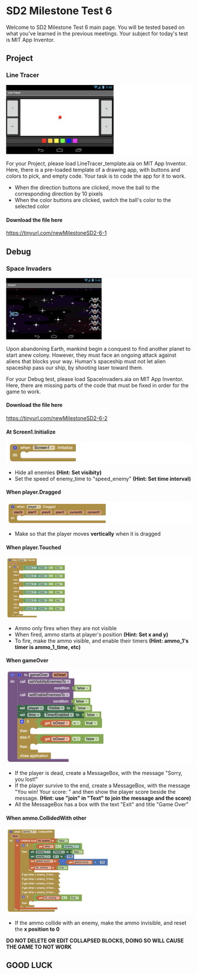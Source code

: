 # SD2 Milestone Test 6

Welcome to SD2 Milestone Test 6 main page. You will be tested based on what you've learned in the previous meetings. 
Your subject for today's test is MIT App Inventor.

## Project

### Line Tracer

![Line Tracer](images/7.png "Line Tracer")

For your Project, please load LineTracer_template.aia on MIT App Inventor. Here, there is a pre-loaded template of a drawing app, with buttons and colors to pick, and empty code. Your task is to code the app for it to work.

* When the direction buttons are clicked, move the ball to the corresponding direction by 10 pixels
* When the color buttons are clicked, switch the ball's color to the selected color

#### **Download the file here**
https://tinyurl.com/newMilestoneSD2-6-1

## Debug

### Space Invaders

![Space Invaders](images/1.png "Space Invaders")

Upon abandoning Earth, mankind begin a conquest to find another planet to start anew colony. However, they must face an ongoing attack against aliens that blocks your way. Human's spaceship must not let alien spaceship pass our ship, by shooting laser toward them.

For your Debug test, please load SpaceInvaders.aia on MIT App Inventor. Here, there are missing parts of the code that must be fixed in order for the game to work.

#### **Download the file here**
https://tinyurl.com/newMilestoneSD2-6-2

#### At Screen1.Initialize

![Space Invaders](images/2.png "1")

* Hide all enemies __(Hint: Set visibity)__
* Set the speed of enemy_time to "speed_enemy" __(Hint: Set time interval)__

#### When player.Dragged

![Space Invaders](images/3.png "2")

* Make so that the player moves **vertically** when it is dragged

#### When player.Touched

![Space Invaders](images/4.png "3")

* Ammo only fires when they are not visible
* When fired, ammo starts at player's position __(Hint: Set x and y)__
* To fire, make the ammo visible, and enable their timers __(Hint: ammo_1's timer is ammo_1_time, etc)__

#### When gameOver

![Space Invaders](images/5.png "4")

* If the player is dead, create a MessageBox, with the message "Sorry, you lost!"
* If the player survive to the end, create a MessageBox, with the message "You win! Your score: " and then show the player score beside the message. __(Hint: use "join" in "Text" to join the message and the score)__
* All the MessageBox has a box with the text "Exit" and title "Game Over"

#### When ammo.CollidedWith other

![Space Invaders](images/6.png "5")

* If the ammo collide with an enemy, make the ammo invisible, and reset the **x position to 0**

**DO NOT DELETE OR EDIT COLLAPSED BLOCKS, DOING SO WILL CAUSE THE GAME TO NOT WORK**


## GOOD LUCK
